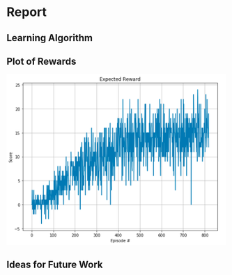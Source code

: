 #  Report

##  Learning Algorithm

##  Plot of Rewards
![Expected Rewards](reward.png)

##  Ideas for Future Work
